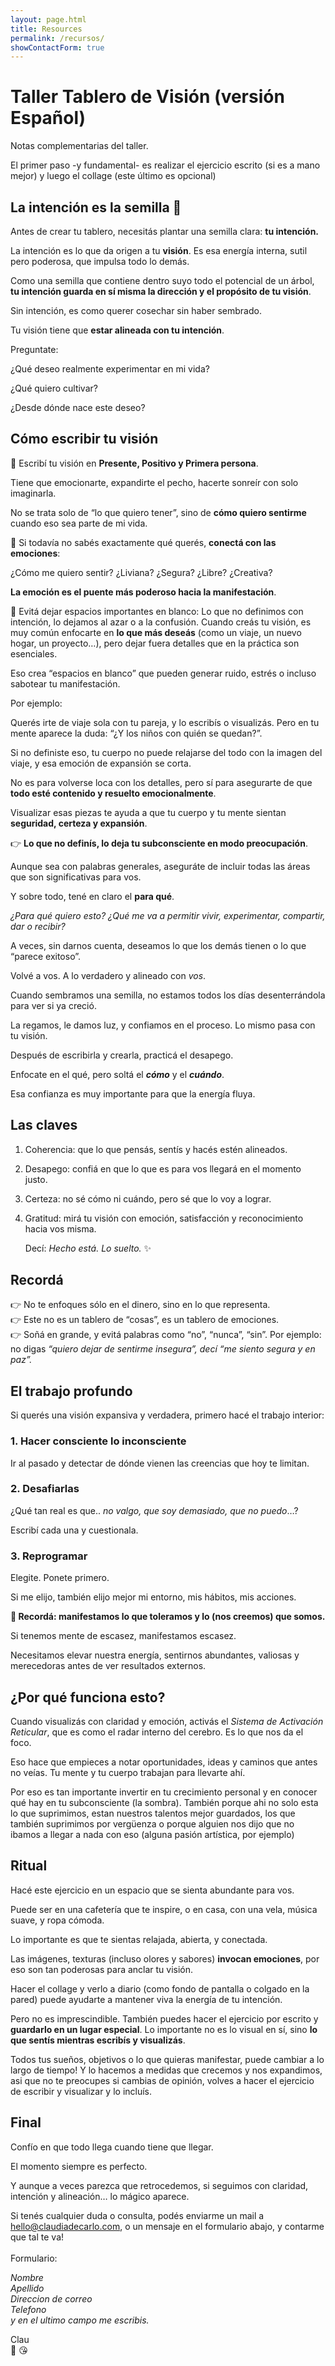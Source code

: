 ```yaml
---
layout: page.html
title: Resources
permalink: /recursos/
showContactForm: true
---
```

# Taller Tablero de Visión (versión Español)

Notas complementarias del taller.

El primer paso -y fundamental- es realizar el ejercicio escrito (si es a mano mejor) y luego el collage (este último es opcional)

## La intención es la semilla 🌱

Antes de crear tu tablero, necesitás plantar una semilla clara: **tu intención.**

La intención es lo que da origen a tu **visión**. Es esa energía interna, sutil pero poderosa, que impulsa todo lo demás.

Como una semilla que contiene dentro suyo todo el potencial de un árbol, **tu intención guarda en sí misma la dirección y el propósito de tu visión**.

Sin intención, es como querer cosechar sin haber sembrado.

Tu visión tiene que **estar alineada con tu intención**.

Preguntate:

 ¿Qué deseo realmente experimentar en mi vida?

¿Qué quiero cultivar?

¿Desde dónde nace este deseo?

## Cómo escribir tu visión

💫 Escribí tu visión en **Presente, Positivo y Primera persona**.

Tiene que emocionarte, expandirte el pecho, hacerte sonreír con solo imaginarla.

No se trata solo de “lo que quiero tener”, sino de **cómo quiero sentirme** cuando eso sea parte de mi vida.

💫 Si todavía no sabés exactamente qué querés, **conectá con las emociones**:

 ¿Cómo me quiero sentir? ¿Liviana? ¿Segura? ¿Libre? ¿Creativa?

 **La emoción es el puente más poderoso hacia la manifestación**.

💫 Evitá dejar espacios importantes en blanco: Lo que no definimos con intención, lo dejamos al azar o a la confusión. Cuando creás tu visión, es muy común enfocarte en **lo que más deseás** (como un viaje, un nuevo hogar, un proyecto…), pero dejar fuera detalles que en la práctica son esenciales.

Eso crea “espacios en blanco” que pueden generar ruido, estrés o incluso sabotear tu manifestación.

Por ejemplo:

Querés irte de viaje sola con tu pareja, y lo escribís o visualizás. Pero en tu mente aparece la duda: “¿Y los niños con quién se quedan?”.

Si no definiste eso, tu cuerpo no puede relajarse del todo con la imagen del viaje, y esa emoción de expansión se corta.

No es para volverse loca con los detalles, pero sí para asegurarte de que **todo esté contenido y resuelto emocionalmente**.

Visualizar esas piezas te ayuda a que tu cuerpo y tu mente sientan **seguridad, certeza y expansión**.

👉 **Lo que no definís, lo deja tu subconsciente en modo preocupación**.

Aunque sea con palabras generales, aseguráte de incluir todas las áreas que son significativas para vos.

Y sobre todo, tené en claro el **para qué**.

*¿Para qué quiero esto? ¿Qué me va a permitir vivir, experimentar, compartir, dar o recibir?*

A veces, sin darnos cuenta, deseamos lo que los demás tienen o lo que “parece exitoso”.

Volvé a vos. A lo verdadero y alineado con *vos*.

Cuando sembramos una semilla, no estamos todos los días desenterrándola para ver si ya creció.

La regamos, le damos luz, y confiamos en el proceso. Lo mismo pasa con tu visión.

Después de escribirla y crearla, practicá el desapego.

Enfocate en el qué, pero soltá el ***cómo*** y el ***cuándo***.

Esa confianza es muy importante para que la energía fluya.

## Las claves

1. Coherencia: que lo que pensás, sentís y hacés estén alineados.
2. Desapego: confiá en que lo que es para vos llegará en el momento justo.
3. Certeza: no sé cómo ni cuándo, pero sé que lo voy a lograr.
4. Gratitud: mirá tu visión con emoción, satisfacción y reconocimiento hacia vos misma. 

   Decí: *Hecho está. Lo suelto.* ✨

## Recordá

👉 No te enfoques sólo en el dinero, sino en lo que representa.\
👉 Este no es un tablero de “cosas”, es un tablero de emociones.\
👉 Soñá en grande, y evitá palabras como “no”, “nunca”, “sin”. Por ejemplo: no digas *“quiero dejar de sentirme insegura”, decí “me siento segura y en paz”.*

## El trabajo profundo

Si querés una visión expansiva y verdadera, primero hacé el trabajo interior:

### 1. Hacer consciente lo inconsciente

Ir al pasado y detectar de dónde vienen las creencias que hoy te limitan.

### 2. Desafiarlas

¿Qué tan real es que.. *no valgo, que soy demasiado, que no puedo*…?

Escribí cada una y cuestionala.

### 3. Reprogramar

Elegite. Ponete primero.

Si me elijo, también elijo mejor mi entorno, mis hábitos, mis acciones.

**🙌 Recordá: manifestamos lo que toleramos y lo (nos creemos) que somos.**

Si tenemos mente de escasez, manifestamos escasez.

Necesitamos elevar nuestra energía, sentirnos abundantes, valiosas y merecedoras antes de ver resultados externos.

## ¿Por qué funciona esto?

Cuando visualizás con claridad y emoción, activás el *Sistema de Activación Reticular*, que es como el radar interno del cerebro. Es lo que nos da el foco.

Eso hace que empieces a notar oportunidades, ideas y caminos que antes no veías. Tu mente y tu cuerpo trabajan para llevarte ahí.

Por eso es tan importante invertir en tu crecimiento personal y en conocer qué hay en tu subconsciente (la sombra). También porque ahi no solo esta lo que suprimimos, estan nuestros talentos mejor guardados, los que también suprimimos por vergüenza o porque alguien nos dijo que no ibamos a llegar a nada con eso (alguna pasión artística, por ejemplo)

## Ritual 

Hacé este ejercicio en un espacio que se sienta abundante para vos.

Puede ser en una cafetería que te inspire, o en casa, con una vela, música suave, y ropa cómoda.

Lo importante es que te sientas relajada, abierta, y conectada.

Las imágenes, texturas (incluso olores y sabores) **invocan emociones**, por eso son tan poderosas para anclar tu visión. 

Hacer el collage y verlo a diario (como fondo de pantalla o colgado en la pared) puede ayudarte a mantener viva la energía de tu intención.

Pero no es imprescindible. También puedes hacer el ejercicio por escrito y **guardarlo en un lugar especial**. Lo importante no es lo visual en sí, sino **lo que sentís mientras escribís y visualizás**.

Todos tus sueños, objetivos o lo que quieras manifestar, puede cambiar a lo largo de tiempo! Y lo hacemos a medidas que crecemos y nos expandimos, asi que no te preocupes si cambias de opinión, volves a hacer el ejercicio de escribir y visualizar y lo incluís.

## Final

Confío en que todo llega cuando tiene que llegar.

El momento siempre es perfecto.

Y aunque a veces parezca que retrocedemos, si seguimos con claridad, intención y alineación… lo mágico aparece.

Si tenés cualquier duda o consulta, podés enviarme un mail a hello@claudiadecarlo.com, o un mensaje en el formulario abajo, y contarme que tal te va!\
\
Formulario:

*Nombre*\
*Apellido*\
*Direccion de correo*\
*Telefono*\
*y en el ultimo campo me escribis.*

Clau\
🙌 😘
